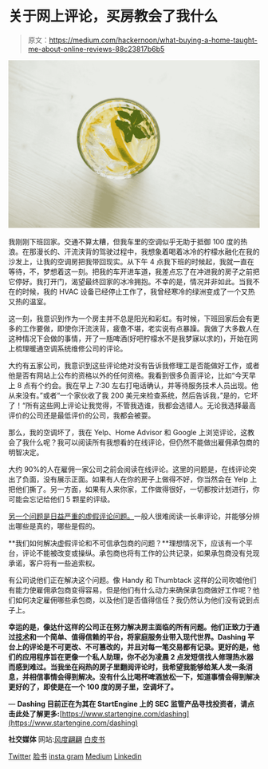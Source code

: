 # 关于网上评论，买房教会了我什么

> 原文：<https://medium.com/hackernoon/what-buying-a-home-taught-me-about-online-reviews-88c23817b6b5>

![](img/f19aec458254d936a50aaac0c294699f.png)

我刚刚下班回家。交通不算太糟，但我车里的空调似乎无助于抵御 100 度的热浪。在那漫长的、汗流浃背的驾驶过程中，我想象着喝着冰冷的柠檬水融化在我的沙发上，让我的空调房把我带回现实。从下午 4 点我下班的时候起，我就一直在等待，不，梦想着这一刻。把我的车开进车道，我差点忘了在冲进我的房子之前把它停好。我打开门，渴望最终回家的冰冷拥抱。不幸的是，情况并非如此。当我不在的时候，我的 HVAC 设备已经停止工作了，我曾经寒冷的绿洲变成了一个又热又热的温室。

这一刻，我意识到作为一个房主并不总是阳光和彩虹。有时候，下班回家后会有更多的工作要做，即使你汗流浃背，疲惫不堪，老实说有点暴躁。我做了大多数人在这种情况下会做的事情，开了一瓶啤酒(好吧柠檬水不是我梦寐以求的)，开始在网上梳理暖通空调系统维修公司的评论。

大约有五家公司，我意识到这些评论绝对没有告诉我修理工是否能做好工作，或者他是否有网站上公布的资格以外的任何资格。我看到很多负面评论，比如“今天早上 8 点有个约会。我在早上 7:30 左右打电话确认，并等待服务技术人员出现。他从来没有。”或者“一个家伙收了我 200 美元来检查系统，然后告诉我，”是的，它坏了！“所有这些网上评论让我觉得，不管我选谁，我都会选错人。无论我选择最高评价的公司还是最低评价的公司，我都会被耍。

那么，我的空调坏了，我在 Yelp、Home Advisor 和 Google 上浏览评论，这教会了我什么呢？我可以阅读所有我想看的在线评论，但仍然不能做出雇佣承包商的明智决定。

大约 90%的人在雇佣一家公司之前会阅读在线评论。这里的问题是，在线评论突出了负面，没有展示正面。如果有人在你的房子上做得不好，你当然会在 Yelp 上把他们撕了。另一方面，如果有人来你家，工作做得很好，一切都按计划进行，你可能会忘记给他们 5 颗星的评级。

[另一个问题是日益严重的虚假评论问题。](https://searchengineland.com/reports-fake-reviews-are-a-growing-problem-on-amazon-google-296742)一般人很难阅读一长串评论，并能够分辨出哪些是真的，哪些是假的。

**我们如何解决虚假评论和不可信承包商的问题？**理想情况下，应该有一个平台，评论不能被改变或操纵。承包商也将有工作的公共记录，如果承包商没有兑现承诺，客户将有一些追索权。

有公司说他们正在解决这个问题。像 Handy 和 Thumbtack 这样的公司吹嘘他们有能力使雇佣承包商变得容易，但是他们有什么动力来确保承包商做好工作呢？他们如何决定雇佣哪些承包商，以及他们是否值得信任？我仍然认为他们没有说到点子上。

**幸运的是，像达什这样的公司正在努力解决房主面临的所有问题。他们正致力于通过[技术](https://hackernoon.com/tagged/technology)和一个简单、值得信赖的平台，将家庭服务业带入现代世界。Dashing 平台上的评论是不可更改、不可篡改的，并且对每一笔交易都有记录。更好的是，他们的应用程序旨在更像一个私人助理，你不必为凌晨 2 点发短信找人修理热水器而感到难过。当我坐在闷热的房子里翻阅评论时，我希望我能够给某人发一条消息，并相信事情会得到解决。没有什么比喝杯啤酒放松一下，知道事情会得到解决更好的了，即使是在一个 100 度的房子里，空调坏了。**

— **Dashing 目前正在为其在 StartEngine 上的 SEC 监管产品寻找投资者，请点击此处了解更多:**[https://www.startengine.com/dashing](https://www.startengine.com/dashing)

**社交媒体** 网站:[风度翩翩](https://getdashing.com/)
[白皮书](https://getdashing.com/docs/whitepaper.pdf)

[Twitter](https://twitter.com/Getdashing)
[脸书](https://www.facebook.com/getdashing/)
[insta gram](https://www.instagram.com/getdashing/)
[Medium](/@getdashing)
[Linkedin](https://www.linkedin.com/company/getdashing/)